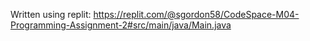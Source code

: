 Written using replit: https://replit.com/@sgordon58/CodeSpace-M04-Programming-Assignment-2#src/main/java/Main.java 
